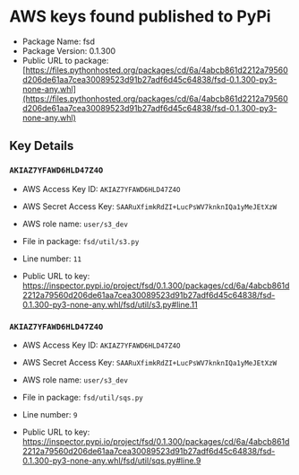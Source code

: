 # AWS keys found published to PyPi

* Package Name: fsd
* Package Version: 0.1.300
* Public URL to package: [https://files.pythonhosted.org/packages/cd/6a/4abcb861d2212a79560d206de61aa7cea30089523d91b27adf6d45c64838/fsd-0.1.300-py3-none-any.whl](https://files.pythonhosted.org/packages/cd/6a/4abcb861d2212a79560d206de61aa7cea30089523d91b27adf6d45c64838/fsd-0.1.300-py3-none-any.whl)

## Key Details

### `AKIAZ7YFAWD6HLD47Z4O`

* AWS Access Key ID: `AKIAZ7YFAWD6HLD47Z4O`
* AWS Secret Access Key: `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` 
* AWS role name: `user/s3_dev`
* File in package: `fsd/util/s3.py`
* Line number: `11`

* Public URL to key: https://inspector.pypi.io/project/fsd/0.1.300/packages/cd/6a/4abcb861d2212a79560d206de61aa7cea30089523d91b27adf6d45c64838/fsd-0.1.300-py3-none-any.whl/fsd/util/s3.py#line.11



### `AKIAZ7YFAWD6HLD47Z4O`

* AWS Access Key ID: `AKIAZ7YFAWD6HLD47Z4O`
* AWS Secret Access Key: `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` 
* AWS role name: `user/s3_dev`
* File in package: `fsd/util/sqs.py`
* Line number: `9`

* Public URL to key: https://inspector.pypi.io/project/fsd/0.1.300/packages/cd/6a/4abcb861d2212a79560d206de61aa7cea30089523d91b27adf6d45c64838/fsd-0.1.300-py3-none-any.whl/fsd/util/sqs.py#line.9


